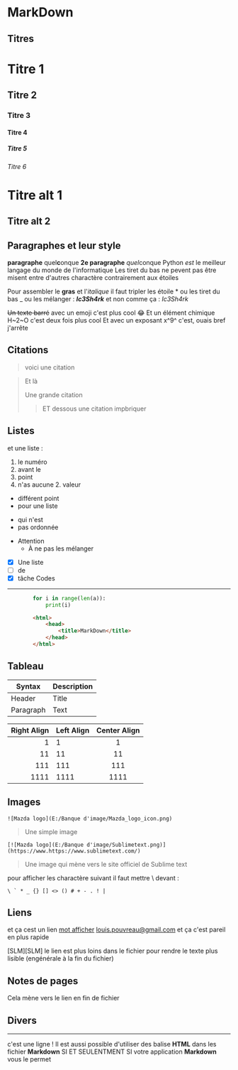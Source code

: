 MarkDown
========
Titres
------

# Titre 1
## Titre 2
### Titre 3
#### Titre 4
##### Titre 5
###### Titre 6
Titre alt 1
===========
Titre alt 2
-----------

Paragraphes et leur style
-------------------------

**paragraphe** quel**c**onque
__2e paragraphe__ *quel*conque
Python _est_ le meilleur langage du monde de l'informatique
Les tiret du bas ne pevent pas être misent entre d'autres charactère contrairement aux étoiles

Pour assembler le **gras** et l'*italique* il faut tripler les étoile * ou les tiret du bas _ ou les mélanger :
_**Ic3Sh4rk**_
et non comme ça :
*_*Ic3Sh4rk*_*

~~Un texte barré~~
avec un emoji c'est plus cool :joy:
Et un élément chimique H~2~O c'est deux fois plus cool
Et avec un exposant x^9^ c'est, ouais bref j'arrête


Citations
---------

> voici une citation

> Et là
>
> Une grande citation
>> ET dessous une citation impbriquer

Listes
------

et une liste :
1. le numéro
2. avant le
3. point 
1. n'as aucune
	2. valeur

+ différent point  
+ pour une liste

* qui n'est
* pas ordonnée

- Attention
	- À ne pas les mélanger

- [x] Une liste
- [ ] de 
- [x] tâche
Codes
-----

```Python
		for i in range(len(a)):
			print(i)
```
```HTML
		<html>
		 	<head>
		  		<title>MarkDown</title>
		 	</head>
		</html>
```

Tableau
-------
|   Syntax    | Description |
| ----------- | ----------- |
| Header      | Title       |
| Paragraph   | Text        |

| Right Align | Left Align | Center Align |
| -----------:|:---------- |:------------:|
|           1 | 1          |      1       |
|          11 | 11         |      11      |
|         111 | 111        |     111      |
|        1111 | 1111       |     1111     |

Images
------

	![Mazda logo](E:/Banque d'image/Mazda_logo_icon.png)
> Une simple image

	[![Mazda logo](E:/Banque d'image/Sublimetext.png)](https://www.https://www.sublimetext.com/)
> Une image qui mène vers le site officiel de Sublime text

pour afficher les charactère suivant il faut mettre \\ devant :
```
\ ` * _ {} [] <> () # + - . ! |
```


Liens
-----

et ça cest un lien
[mot afficher](le_lien_n'import "le texte afficher en survolant le lien")
<louis.pouvreau@gmail.com> et ça c'est pareil en plus rapide

[SLM][SLM]
le lien est plus loins dans le fichier pour rendre le texte plus lisible
(engénérale à la fin du fichier)

Notes de pages
--------------

Cela mène vers le lien en fin de fichier

Divers
------

---
c'est une ligne !
Il est aussi possible d'utiliser des balise **HTML** dans les fichier **Markdown** SI ET SEULENTMENT SI votre application **Markdown** vous le permet

[^1]: le lien est en dessous
[SLM]: https://fr.wikipedia.org/wiki/Fusion_s%C3%A9lective_par_laser
